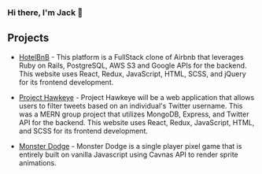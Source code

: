 ### Hi there, I'm Jack 👋

## Projects

* [HotelBnB](https://hotelbnb-main.herokuapp.com/#/) - This platform is a FullStack clone of Airbnb that leverages Ruby on Rails, PostgreSQL, AWS S3 and Google APIs for the backend. This website uses React, Redux, JavaScript, HTML, SCSS, and jQuery for its frontend development. 

* [Project Hawkeye](https://project-hawkeye.herokuapp.com/#/) - Project Hawkeye will be a web application that allows users to filter tweets based on an individual's Twitter username. This was a MERN group project that utilizes MongoDB, Express, and Twitter API for the backend. This website uses React, Redux, JavaScript, HTML, and SCSS for its frontend development.
 
* [Monster Dodge](https://jacktfliu.github.io/Monster-Dodge/) - Monster Dodge is a single player pixel game that is entirely built on vanilla Javascript using Cavnas API to render sprite animations. 


<!--
**jacktfliu/jacktfliu** is a ✨ _special_ ✨ repository because its `README.md` (this file) appears on your GitHub profile.

Here are some ideas to get you started:

- 🔭 I’m currently working on ...
- 🌱 I’m currently learning ...
- 👯 I’m looking to collaborate on ...
- 🤔 I’m looking for help with ...
- 💬 Ask me about ...
- 📫 How to reach me: ...
- 😄 Pronouns: ...
- ⚡ Fun fact: ...
-->
